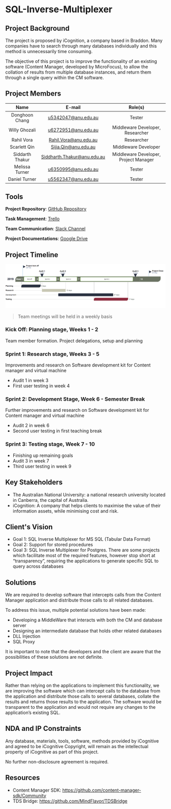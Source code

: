 # SQL-Inverse-Multiplexer
## Project Background
The project is proposed by iCognition, a company based in Braddon. Many companies have to search through many databases individually and this method is unnecessarily time consuming. 

The objective of this project is to improve the functionality of an existing software (Content Manager, developed by MicroFocus), to allow the collation of results from multiple database instances, and return them through a single query within the CM software.

## Project Members
| Name            | E-mail                      | Role(s)                               |
|:---------------:|:---------------------------:|:-------------------------------------:|
| Donghoon Chang  | u5342047@anu.edu.au         | Tester                                |
| Willy Ghozali   | u6272951@anu.edu.au         | Middleware Developer, Researcher      |
| Rahil Vora      | Rahil.Vora@anu.edu.au       | Researcher                            |
| Scarlett Qin    | Sijia.Qin@anu.edu.au        | Middleware Developer                  |
| Siddarth Thakur | Siddharth.Thakur@anu.edu.au | Middleware Developer, Project Manager |
| Melissa Turner  | u6350995@anu.edu.au         | Tester                                |
| Daniel Turner   | u5562347@anu.edu.au         | Tester                                |

## Tools
**Project Repository**: [GitHub Repository](https://github.com/DonghoonChang/SQL-Inverse-Multiplexer)

**Task Management**: [Trello](https://trello.com/b/aoQqv9bK/sql-inverse-multiplexer)

**Team Communication**: [Slack Channel](https://sqlinversemultiplexer.slack.com)

**Project Documentations**: [Google Drive](https://drive.google.com/open?id=0B0rwkz7FZXfTYjh4Z3YzSkZyMjg)

## Project Timeline
<img src="assets/timeline.png" width="800">

> Team meetings will be held in a weekly basis

### Kick Off: Planning stage, Weeks 1 - 2
Team member formation. Project delegations, setup and planning

### Sprint 1: Research stage, Weeks 3 - 5
Improvements and research on Software development kit for Content manager and virtual machine
*   Audit 1 in week 3
*   First user testing in week 4

### Sprint 2: Development Stage, Week 6 - Semester Break
Further improvements and research on Software development kit for Content manager and virtual machine
*   Audit 2 in week 6
*   Second user testing in first teaching break

### Sprint 3: Testing stage, Week 7 - 10
*   Finishing up remaining goals
*   Audit 3 in week 7
*   Third user testing in week 9

## Key Stakeholders
*   The Australian National University: a national research university located in Canberra, the capital of Australia.
*   iCognition: A company that helps clients to maximise the value of their information assets, while minimising cost and risk.

## Client's Vision
*   Goal 1: SQL Inverse Multiplexer for MS SQL (Tabular Data Format)
*   Goal 2: Support for stored procedures
*   Goal 3: SQL Inverse Multiplexer for Postgres. There are some projects which facilitate most of the required features, however stop short at “transparency”, requiring the applications to generate specific SQL to query across databases

## Solutions
We are required to develop software that intercepts calls from the Content Manager application and distribute those calls to all related databases.

To address this issue, multiple potential solutions have been made:
*   Developing a MiddleWare that interacts with both the CM and database server
*   Designing an intermediate database that holds other related databases
*   DLL Injection
*   SQL Proxy

It is important to note that the developers and the client are aware that
the possibilities of these solutions are not definite.

## Project Impact
Rather than relying on the applications to implement this functionality, we are improving the software which
can intercept calls to the database from the application and distribute those calls to several databases,
collate the results and returns those results to the application. The software would be transparent to
the application and would not require any changes to the application’s existing SQL.

## NDA and IP Constraints
Any database, materials, tools, software, methods provided by iCognitive and agreed to be iCognitive Copyright,
will remain as the intellectual property of iCognitive as part of this project.

No further non-disclosure agreement is required.

## Resources
*   Content Manager SDK: <https://github.com/content-manager-sdk/Community>
*   TDS Bridge: <https://github.com/MindFlavor/TDSBridge>
